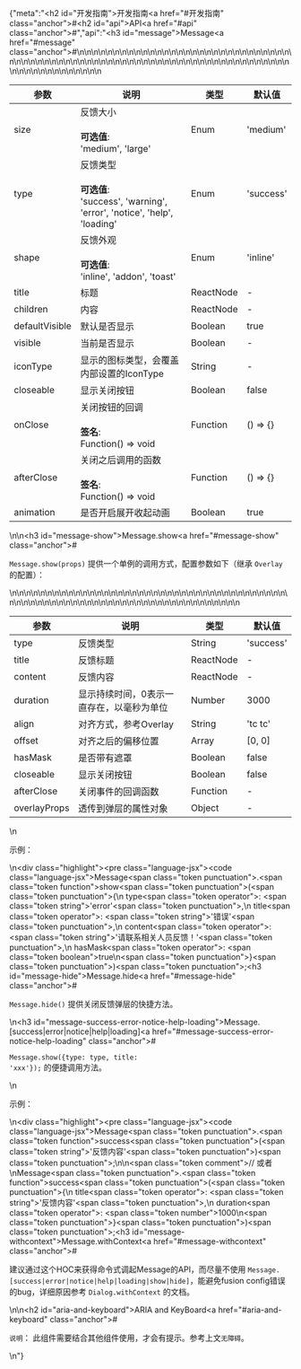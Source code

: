 {"meta":"<h2 id=\"&#x5F00;&#x53D1;&#x6307;&#x5357;\">&#x5F00;&#x53D1;&#x6307;&#x5357;<a href=\"#&#x5F00;&#x53D1;&#x6307;&#x5357;\" class=\"anchor\">#</a></h2><h2 id=\"api\">API<a href=\"#api\" class=\"anchor\">#</a></h2>","api":"<h3 id=\"message\">Message<a href=\"#message\" class=\"anchor\">#</a></h3><table>\n<thead>\n<tr>\n<th>&#x53C2;&#x6570;</th>\n<th>&#x8BF4;&#x660E;</th>\n<th>&#x7C7B;&#x578B;</th>\n<th>&#x9ED8;&#x8BA4;&#x503C;</th>\n</tr>\n</thead>\n<tbody>\n<tr>\n<td>size</td>\n<td>&#x53CD;&#x9988;&#x5927;&#x5C0F;<br><br><strong>&#x53EF;&#x9009;&#x503C;</strong>:<br>&apos;medium&apos;, &apos;large&apos;</td>\n<td>Enum</td>\n<td>&apos;medium&apos;</td>\n</tr>\n<tr>\n<td>type</td>\n<td>&#x53CD;&#x9988;&#x7C7B;&#x578B;<br><br><strong>&#x53EF;&#x9009;&#x503C;</strong>:<br>&apos;success&apos;, &apos;warning&apos;, &apos;error&apos;, &apos;notice&apos;, &apos;help&apos;, &apos;loading&apos;</td>\n<td>Enum</td>\n<td>&apos;success&apos;</td>\n</tr>\n<tr>\n<td>shape</td>\n<td>&#x53CD;&#x9988;&#x5916;&#x89C2;<br><br><strong>&#x53EF;&#x9009;&#x503C;</strong>:<br>&apos;inline&apos;, &apos;addon&apos;, &apos;toast&apos;</td>\n<td>Enum</td>\n<td>&apos;inline&apos;</td>\n</tr>\n<tr>\n<td>title</td>\n<td>&#x6807;&#x9898;</td>\n<td>ReactNode</td>\n<td>-</td>\n</tr>\n<tr>\n<td>children</td>\n<td>&#x5185;&#x5BB9;</td>\n<td>ReactNode</td>\n<td>-</td>\n</tr>\n<tr>\n<td>defaultVisible</td>\n<td>&#x9ED8;&#x8BA4;&#x662F;&#x5426;&#x663E;&#x793A;</td>\n<td>Boolean</td>\n<td>true</td>\n</tr>\n<tr>\n<td>visible</td>\n<td>&#x5F53;&#x524D;&#x662F;&#x5426;&#x663E;&#x793A;</td>\n<td>Boolean</td>\n<td>-</td>\n</tr>\n<tr>\n<td>iconType</td>\n<td>&#x663E;&#x793A;&#x7684;&#x56FE;&#x6807;&#x7C7B;&#x578B;&#xFF0C;&#x4F1A;&#x8986;&#x76D6;&#x5185;&#x90E8;&#x8BBE;&#x7F6E;&#x7684;IconType</td>\n<td>String</td>\n<td>-</td>\n</tr>\n<tr>\n<td>closeable</td>\n<td>&#x663E;&#x793A;&#x5173;&#x95ED;&#x6309;&#x94AE;</td>\n<td>Boolean</td>\n<td>false</td>\n</tr>\n<tr>\n<td>onClose</td>\n<td>&#x5173;&#x95ED;&#x6309;&#x94AE;&#x7684;&#x56DE;&#x8C03;<br><br><strong>&#x7B7E;&#x540D;</strong>:<br>Function() =&gt; void</td>\n<td>Function</td>\n<td>() =&gt; {}</td>\n</tr>\n<tr>\n<td>afterClose</td>\n<td>&#x5173;&#x95ED;&#x4E4B;&#x540E;&#x8C03;&#x7528;&#x7684;&#x51FD;&#x6570;<br><br><strong>&#x7B7E;&#x540D;</strong>:<br>Function() =&gt; void</td>\n<td>Function</td>\n<td>() =&gt; {}</td>\n</tr>\n<tr>\n<td>animation</td>\n<td>&#x662F;&#x5426;&#x5F00;&#x542F;&#x5C55;&#x5F00;&#x6536;&#x8D77;&#x52A8;&#x753B;</td>\n<td>Boolean</td>\n<td>true</td>\n</tr>\n</tbody>\n</table>\n<!-- api-extra-start -->\n<h3 id=\"message-show\">Message.show<a href=\"#message-show\" class=\"anchor\">#</a></h3><p><code>Message.show(props)</code> &#x63D0;&#x4F9B;&#x4E00;&#x4E2A;&#x5355;&#x4F8B;&#x7684;&#x8C03;&#x7528;&#x65B9;&#x5F0F;&#xFF0C;&#x914D;&#x7F6E;&#x53C2;&#x6570;&#x5982;&#x4E0B;&#xFF08;&#x7EE7;&#x627F; <code>Overlay</code> &#x7684;&#x914D;&#x7F6E;&#xFF09;&#xFF1A;</p>\n<table>\n<thead>\n<tr>\n<th>&#x53C2;&#x6570;</th>\n<th>&#x8BF4;&#x660E;</th>\n<th>&#x7C7B;&#x578B;</th>\n<th>&#x9ED8;&#x8BA4;&#x503C;</th>\n</tr>\n</thead>\n<tbody>\n<tr>\n<td>type</td>\n<td>&#x53CD;&#x9988;&#x7C7B;&#x578B;</td>\n<td>String</td>\n<td>&apos;success&apos;</td>\n</tr>\n<tr>\n<td>title</td>\n<td>&#x53CD;&#x9988;&#x6807;&#x9898;</td>\n<td>ReactNode</td>\n<td>-</td>\n</tr>\n<tr>\n<td>content</td>\n<td>&#x53CD;&#x9988;&#x5185;&#x5BB9;</td>\n<td>ReactNode</td>\n<td>-</td>\n</tr>\n<tr>\n<td>duration</td>\n<td>&#x663E;&#x793A;&#x6301;&#x7EED;&#x65F6;&#x95F4;&#xFF0C;0&#x8868;&#x793A;&#x4E00;&#x76F4;&#x5B58;&#x5728;&#xFF0C;&#x4EE5;&#x6BEB;&#x79D2;&#x4E3A;&#x5355;&#x4F4D;</td>\n<td>Number</td>\n<td>3000</td>\n</tr>\n<tr>\n<td>align</td>\n<td>&#x5BF9;&#x9F50;&#x65B9;&#x5F0F;&#xFF0C;&#x53C2;&#x8003;Overlay</td>\n<td>String</td>\n<td>&apos;tc tc&apos;</td>\n</tr>\n<tr>\n<td>offset</td>\n<td>&#x5BF9;&#x9F50;&#x4E4B;&#x540E;&#x7684;&#x504F;&#x79FB;&#x4F4D;&#x7F6E;</td>\n<td>Array</td>\n<td>[0, 0]</td>\n</tr>\n<tr>\n<td>hasMask</td>\n<td>&#x662F;&#x5426;&#x5E26;&#x6709;&#x906E;&#x7F69;</td>\n<td>Boolean</td>\n<td>false</td>\n</tr>\n<tr>\n<td>closeable</td>\n<td>&#x663E;&#x793A;&#x5173;&#x95ED;&#x6309;&#x94AE;</td>\n<td>Boolean</td>\n<td>false</td>\n</tr>\n<tr>\n<td>afterClose</td>\n<td>&#x5173;&#x95ED;&#x4E8B;&#x4EF6;&#x7684;&#x56DE;&#x8C03;&#x51FD;&#x6570;</td>\n<td>Function</td>\n<td>-</td>\n</tr>\n<tr>\n<td>overlayProps</td>\n<td>&#x900F;&#x4F20;&#x5230;&#x5F39;&#x5C42;&#x7684;&#x5C5E;&#x6027;&#x5BF9;&#x8C61;</td>\n<td>Object</td>\n<td>-</td>\n</tr>\n</tbody>\n</table>\n<p>&#x793A;&#x4F8B;&#xFF1A;</p>\n<div class=\"highlight\"><pre class=\"language-jsx\"><code class=\"language-jsx\">Message<span class=\"token punctuation\">.</span><span class=\"token function\">show</span><span class=\"token punctuation\">(</span><span class=\"token punctuation\">{</span>\n    type<span class=\"token operator\">:</span> <span class=\"token string\">&apos;error&apos;</span><span class=\"token punctuation\">,</span>\n    title<span class=\"token operator\">:</span> <span class=\"token string\">&apos;&#x9519;&#x8BEF;&apos;</span><span class=\"token punctuation\">,</span>\n    content<span class=\"token operator\">:</span> <span class=\"token string\">&apos;&#x8BF7;&#x8054;&#x7CFB;&#x76F8;&#x5173;&#x4EBA;&#x5458;&#x53CD;&#x9988;&#xFF01;&apos;</span><span class=\"token punctuation\">,</span>\n    hasMask<span class=\"token operator\">:</span> <span class=\"token boolean\">true</span>\n<span class=\"token punctuation\">}</span><span class=\"token punctuation\">)</span><span class=\"token punctuation\">;</span></code></pre></div><h3 id=\"message-hide\">Message.hide<a href=\"#message-hide\" class=\"anchor\">#</a></h3><p><code>Message.hide()</code> &#x63D0;&#x4F9B;&#x5173;&#x95ED;&#x53CD;&#x9988;&#x5F39;&#x5C42;&#x7684;&#x5FEB;&#x6377;&#x65B9;&#x6CD5;&#x3002;</p>\n<h3 id=\"message-success-error-notice-help-loading\">Message.[success|error|notice|help|loading]<a href=\"#message-success-error-notice-help-loading\" class=\"anchor\">#</a></h3><p><code>Message.show({type: type, title: &apos;xxx&apos;});</code> &#x7684;&#x4FBF;&#x6377;&#x8C03;&#x7528;&#x65B9;&#x6CD5;&#x3002;</p>\n<p>&#x793A;&#x4F8B;&#xFF1A;</p>\n<div class=\"highlight\"><pre class=\"language-jsx\"><code class=\"language-jsx\">Message<span class=\"token punctuation\">.</span><span class=\"token function\">success</span><span class=\"token punctuation\">(</span><span class=\"token string\">&apos;&#x53CD;&#x9988;&#x5185;&#x5BB9;&apos;</span><span class=\"token punctuation\">)</span><span class=\"token punctuation\">;</span>\n\n<span class=\"token comment\">// &#x6216;&#x8005;</span>\nMessage<span class=\"token punctuation\">.</span><span class=\"token function\">success</span><span class=\"token punctuation\">(</span><span class=\"token punctuation\">{</span>\n    title<span class=\"token operator\">:</span> <span class=\"token string\">&apos;&#x53CD;&#x9988;&#x5185;&#x5BB9;&apos;</span><span class=\"token punctuation\">,</span>\n    duration<span class=\"token operator\">:</span> <span class=\"token number\">1000</span>\n<span class=\"token punctuation\">}</span><span class=\"token punctuation\">)</span><span class=\"token punctuation\">;</span></code></pre></div><h3 id=\"message-withcontext\">Message.withContext<a href=\"#message-withcontext\" class=\"anchor\">#</a></h3><p>&#x5EFA;&#x8BAE;&#x901A;&#x8FC7;&#x8FD9;&#x4E2A;HOC&#x6765;&#x83B7;&#x5F97;&#x547D;&#x4EE4;&#x5F0F;&#x8C03;&#x8D77;Message&#x7684;API&#xFF0C;&#x800C;&#x5C3D;&#x91CF;&#x4E0D;&#x4F7F;&#x7528; <code>Message.[success|error|notice|help|loading|show|hide]</code>&#xFF0C;&#x80FD;&#x907F;&#x514D;fusion config&#x9519;&#x8BEF;&#x7684;bug&#xFF0C;&#x8BE6;&#x7EC6;&#x539F;&#x56E0;&#x53C2;&#x8003; <code>Dialog.withContext</code> &#x7684;&#x6587;&#x6863;&#x3002;</p>\n<!-- api-extra-end -->\n<h2 id=\"aria-and-keyboard\">ARIA and KeyBoard<a href=\"#aria-and-keyboard\" class=\"anchor\">#</a></h2><p><code>&#x8BF4;&#x660E;</code>&#xFF1A; &#x6B64;&#x7EC4;&#x4EF6;&#x9700;&#x8981;&#x7ED3;&#x5408;&#x5176;&#x4ED6;&#x7EC4;&#x4EF6;&#x4F7F;&#x7528;&#xFF0C;&#x624D;&#x4F1A;&#x6709;&#x63D0;&#x793A;&#x3002;&#x53C2;&#x8003;&#x4E0A;&#x6587;<code>&#x65E0;&#x969C;&#x788D;</code>&#x3002;</p>\n"}